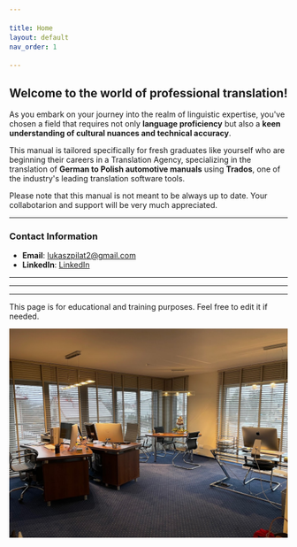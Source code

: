 ```yaml
---

title: Home
layout: default
nav_order: 1

---
```

<h2>Welcome to the world of professional translation!</h2>

As you embark on your journey into the realm of linguistic expertise, you've chosen a field that requires not only **language proficiency** but also a **keen understanding of cultural nuances and technical accuracy**.

This manual is tailored specifically for fresh graduates like yourself who are beginning their careers in a Translation Agency, specializing in the translation of **German to Polish automotive manuals** using **Trados**, one of the industry's leading translation software tools.

Please note that this manual is not meant to be always up to date. Your collabotarion and support will be very much appreciated.

---
### Contact Information


- **Email**: [lukaszpilat2@gmail.com](mailto:lukaszpilat2@gmail.com)
- **LinkedIn**: [LinkedIn](https://www.linkedin.com/in/%C5%82ukasz-pilat-567885129/)

---


---


---

This page is for educational and training purposes. Feel free to edit it if needed.


![Office](office1.jpg)




